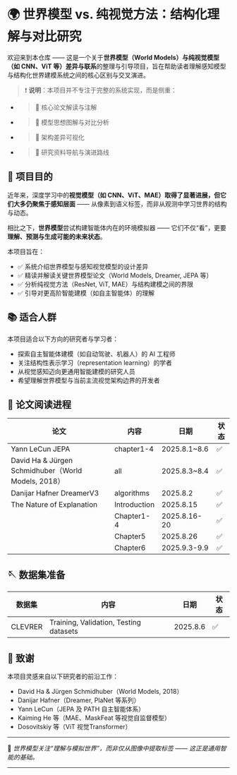 # **🌍 世界模型 vs. 纯视觉方法：结构化理解与对比研究**

欢迎来到本仓库 —— 这是一个关于**世界模型（World Models）与纯视觉模型（如 CNN、ViT 等）差异与联系**的整理与引导项目，旨在帮助读者理解感知模型与结构化世界建模系统之间的核心区别与交叉演进。

> ❗ **说明**：本项目并不专注于完整的系统实现，而是侧重：

- > 📖 核心论文解读与注解

- > 🧠 模型思想图解与对比分析

- > 🔁 架构差异可视化

- > 🔗 研究资料导航与演进路线

## **🎯 项目目的**

近年来，深度学习中的**视觉模型（如 CNN、ViT、MAE）取得了显著进展，但它们大多仍聚焦于感知层面** —— 从像素到语义标签，而非从观测中学习世界的结构与动态。

相比之下，**世界模型**尝试构建智能体内在的环境模拟器 —— 它们不仅“看”，更要**理解、预测与生成可能的未来状态**。

本项目旨在：

- ✅ 系统介绍世界模型与感知视觉模型的设计差异
- ✅ 精读并解读关键世界模型论文（World Models, Dreamer, JEPA 等）
- ✅ 分析纯视觉方法（ResNet, ViT, MAE）与结构建模之间的界限
- ✅ 引导对更高阶智能建模（如自主智能体）的理解

## **📚 适合人群**

本项目适合以下方向的研究者与学习者：

- 探索自主智能体建模（如自动驾驶、机器人）的 AI 工程师
- 关注结构性表示学习（representation learning）的学者
- 从视觉感知迈向更通用智能建模的研究人员
- 希望理解世界模型与当前主流视觉架构边界的开发者

## **📖 论文阅读进程**

| 论文                                                | 内容         | 日期         | 状态 |
| --------------------------------------------------- | ------------ | ------------ | ---- |
| Yann LeCun JEPA                                     | chapter1-4   | 2025.8.1~8.6 | ✅    |
| David Ha & Jürgen Schmidhuber（World Models, 2018） | all          | 2025.8.3~8.4 | ✅    |
| Danijar Hafner DreamerV3                            | algorithms   | 2025.8.2     | ✅    |
| The Nature of Explanation                           | Introduction | 2025.8.15    | ✅    |
|                                                     | Chapter1-4   | 2025.8.16-20 | ✅    |
|                                                     | Chapter5     | 2025.8.26    | ✅    |
|                                                     | Chapter6     | 2025.9.3-9.9 | ✅    |

## 🪡 数据集准备

| 数据集  | 内容                                   | 日期     | 状态 |
| ------- | -------------------------------------- | -------- | ---- |
| CLEVRER | Training, Validation, Testing datasets | 2025.8.6 | ✅    |

## **🤝 致谢**

本项目灵感来自以下研究者的前沿工作：

- David Ha & Jürgen Schmidhuber（World Models, 2018）
- Danijar Hafner（Dreamer, PlaNet 等系列）
- Yann LeCun（JEPA 及 PATH 自主智能体系）
- Kaiming He 等（MAE、MaskFeat 等视觉自监督模型）
- Dosovitskiy 等（ViT 视觉Transformer）

------

🧠 *世界模型关注“理解与模拟世界”，而非仅从图像中提取标签 —— 这正是通用智能的基础。*

------

